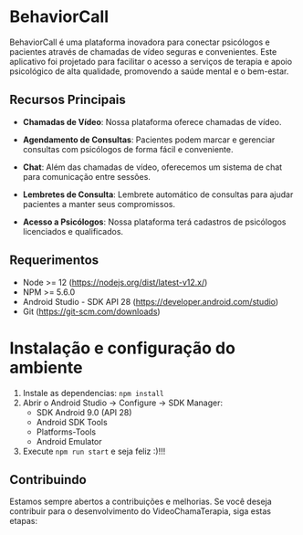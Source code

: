 # BehaviorCall

BehaviorCall é uma plataforma inovadora para conectar psicólogos e pacientes através de chamadas de vídeo seguras e convenientes. Este aplicativo foi projetado para facilitar o acesso a serviços de terapia e apoio psicológico de alta qualidade, promovendo a saúde mental e o bem-estar.

## Recursos Principais

- **Chamadas de Vídeo**: Nossa plataforma oferece chamadas de vídeo.

- **Agendamento de Consultas**: Pacientes podem marcar e gerenciar consultas com psicólogos de forma fácil e conveniente.

- **Chat**: Além das chamadas de vídeo, oferecemos um sistema de chat para comunicação entre sessões.

- **Lembretes de Consulta**: Lembrete automático de consultas para ajudar pacientes a manter seus compromissos.

- **Acesso a Psicólogos**: Nossa plataforma terá cadastros de psicólogos licenciados e qualificados.

## Requerimentos

- Node >= 12 (https://nodejs.org/dist/latest-v12.x/)
- NPM >= 5.6.0
- Android Studio - SDK API 28 (https://developer.android.com/studio)
- Git (https://git-scm.com/downloads)

# Instalação e configuração do ambiente
1. Instale as dependencias: `npm install`
2. Abrir o Android Studio -> Configure -> SDK Manager:
   - SDK Android 9.0 (API 28)
   - Android SDK Tools
   - Platforms-Tools
   - Android Emulator
3. Execute `npm run start` e seja feliz :)!!!

## Contribuindo

Estamos sempre abertos a contribuições e melhorias. Se você deseja contribuir para o desenvolvimento do VideoChamaTerapia, siga estas etapas:


